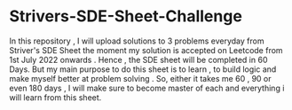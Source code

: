 # Strivers-SDE-Sheet-Challenge
In this repository , I will upload solutions to 3 problems everyday from Striver's SDE Sheet the moment my solution is accepted on Leetcode from 1st July 2022 onwards . Hence , the SDE sheet will be completed in 60 Days. But my main purpose to do this sheet is to learn , to build logic and make myself better at problem solving . So, either it takes me 60 , 90 or even 180 days , I will make sure to become master of each and everything i will learn from this sheet.
